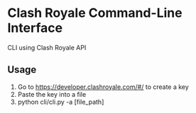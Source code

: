 # Clash Royale Command-Line Interface
CLI using Clash Royale API

## Usage
1. Go to https://developer.clashroyale.com/#/ to create a key
2. Paste the key into a file
3. python cli/cli.py -a [file_path]

